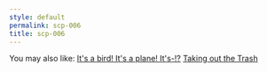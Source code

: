 ```yaml
---
style: default
permalink: scp-006
title: scp-006
---
```

You may also like:
[It's a bird! It's a plane! It's-!?](http://scp-wiki.net/it-s-a-bird-it-s-a-plane-it-s)
[Taking out the Trash](http://scp-wiki.net/taking-out-the-trash)